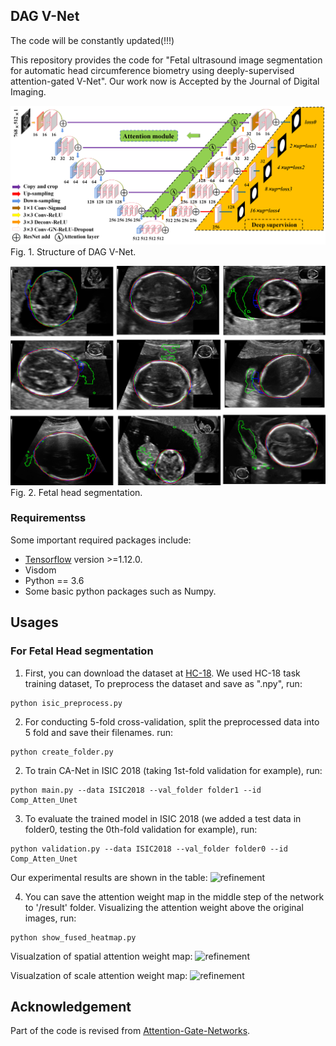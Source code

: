 ## DAG V-Net
The code will be constantly updated(!!!)

This repository provides the code for "Fetal ultrasound image segmentation for automatic head circumference biometry using deeply-supervised attention-gated V-Net". Our work now is Accepted by the Journal of Digital Imaging.

![img_net](./pictures/model.jpg)
Fig. 1. Structure of DAG V-Net.

![uncertainty](./pictures/comparison.jpg)
Fig. 2. Fetal head segmentation.


### Requirementss
Some important required packages include:
* [Tensorflow][tensor_link] version >=1.12.0.
* Visdom
* Python == 3.6 
* Some basic python packages such as Numpy.


[tensor_link]:https://tensorflow.google.cn/

## Usages
### For Fetal Head segmentation
1. First, you can download the dataset at [HC-18][data_link]. We used HC-18 task training dataset, To preprocess the dataset and save as ".npy", run:

[data_link]:https://challenge.isic-archive.com/data#2018

```
python isic_preprocess.py 
```
2. For conducting 5-fold cross-validation, split the preprocessed data into 5 fold and save their filenames. run:
```
python create_folder.py 
```


2. To train CA-Net in ISIC 2018 (taking 1st-fold validation for example), run:
```
python main.py --data ISIC2018 --val_folder folder1 --id Comp_Atten_Unet
```

3. To evaluate the trained model in ISIC 2018 (we added a test data in folder0, testing the 0th-fold validation for example), run:
```
python validation.py --data ISIC2018 --val_folder folder0 --id Comp_Atten_Unet
```
Our experimental results are shown in the table:
![refinement](./pictures/skin_segmentation_results_table.png)

4. You can save the attention weight map in the middle step of the network to '/result' folder. Visualizing the attention weight above the original images, run:
```
python show_fused_heatmap.py
```
Visualzation of spatial attention weight map:
![refinement](./pictures/spatial_atten_weight.png)

Visualzation of scale attention weight map:
![refinement](./pictures/scale_atten_weight.png)

## Acknowledgement
Part of the code is revised from [Attention-Gate-Networks][AG].

[AG]:https://github.com/ozan-oktay/Attention-Gated-Networks


